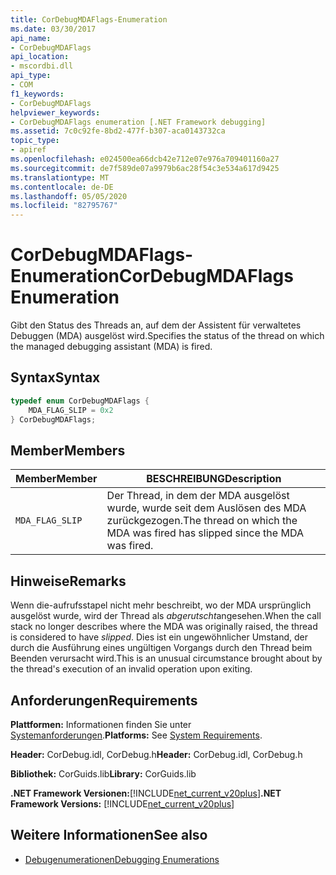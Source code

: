 ```yaml
---
title: CorDebugMDAFlags-Enumeration
ms.date: 03/30/2017
api_name:
- CorDebugMDAFlags
api_location:
- mscordbi.dll
api_type:
- COM
f1_keywords:
- CorDebugMDAFlags
helpviewer_keywords:
- CorDebugMDAFlags enumeration [.NET Framework debugging]
ms.assetid: 7c0c92fe-8bd2-477f-b307-aca0143732ca
topic_type:
- apiref
ms.openlocfilehash: e024500ea66dcb42e712e07e976a709401160a27
ms.sourcegitcommit: de7f589de07a9979b6ac28f54c3e534a617d9425
ms.translationtype: MT
ms.contentlocale: de-DE
ms.lasthandoff: 05/05/2020
ms.locfileid: "82795767"
---
```

# <a name="cordebugmdaflags-enumeration"></a><span data-ttu-id="9d057-102">CorDebugMDAFlags-Enumeration</span><span class="sxs-lookup"><span data-stu-id="9d057-102">CorDebugMDAFlags Enumeration</span></span>
<span data-ttu-id="9d057-103">Gibt den Status des Threads an, auf dem der Assistent für verwaltetes Debuggen (MDA) ausgelöst wird.</span><span class="sxs-lookup"><span data-stu-id="9d057-103">Specifies the status of the thread on which the managed debugging assistant (MDA) is fired.</span></span>  
  
## <a name="syntax"></a><span data-ttu-id="9d057-104">Syntax</span><span class="sxs-lookup"><span data-stu-id="9d057-104">Syntax</span></span>  
  
```cpp  
typedef enum CorDebugMDAFlags {  
    MDA_FLAG_SLIP = 0x2  
} CorDebugMDAFlags;  
```  
  
## <a name="members"></a><span data-ttu-id="9d057-105">Member</span><span class="sxs-lookup"><span data-stu-id="9d057-105">Members</span></span>  
  
|<span data-ttu-id="9d057-106">Member</span><span class="sxs-lookup"><span data-stu-id="9d057-106">Member</span></span>|<span data-ttu-id="9d057-107">BESCHREIBUNG</span><span class="sxs-lookup"><span data-stu-id="9d057-107">Description</span></span>|  
|------------|-----------------|  
|`MDA_FLAG_SLIP`|<span data-ttu-id="9d057-108">Der Thread, in dem der MDA ausgelöst wurde, wurde seit dem Auslösen des MDA zurückgezogen.</span><span class="sxs-lookup"><span data-stu-id="9d057-108">The thread on which the MDA was fired has slipped since the MDA was fired.</span></span>|  
  
## <a name="remarks"></a><span data-ttu-id="9d057-109">Hinweise</span><span class="sxs-lookup"><span data-stu-id="9d057-109">Remarks</span></span>  
 <span data-ttu-id="9d057-110">Wenn die-aufrufsstapel nicht mehr beschreibt, wo der MDA ursprünglich ausgelöst wurde, wird der Thread als *abgerutscht*angesehen.</span><span class="sxs-lookup"><span data-stu-id="9d057-110">When the call stack no longer describes where the MDA was originally raised, the thread is considered to have *slipped*.</span></span> <span data-ttu-id="9d057-111">Dies ist ein ungewöhnlicher Umstand, der durch die Ausführung eines ungültigen Vorgangs durch den Thread beim Beenden verursacht wird.</span><span class="sxs-lookup"><span data-stu-id="9d057-111">This is an unusual circumstance brought about by the thread's execution of an invalid operation upon exiting.</span></span>  
  
## <a name="requirements"></a><span data-ttu-id="9d057-112">Anforderungen</span><span class="sxs-lookup"><span data-stu-id="9d057-112">Requirements</span></span>  
 <span data-ttu-id="9d057-113">**Plattformen:** Informationen finden Sie unter [Systemanforderungen](../../get-started/system-requirements.md).</span><span class="sxs-lookup"><span data-stu-id="9d057-113">**Platforms:** See [System Requirements](../../get-started/system-requirements.md).</span></span>  
  
 <span data-ttu-id="9d057-114">**Header:** CorDebug.idl, CorDebug.h</span><span class="sxs-lookup"><span data-stu-id="9d057-114">**Header:** CorDebug.idl, CorDebug.h</span></span>  
  
 <span data-ttu-id="9d057-115">**Bibliothek:** CorGuids.lib</span><span class="sxs-lookup"><span data-stu-id="9d057-115">**Library:** CorGuids.lib</span></span>  
  
 <span data-ttu-id="9d057-116">**.NET Framework Versionen:**[!INCLUDE[net_current_v20plus](../../../../includes/net-current-v20plus-md.md)]</span><span class="sxs-lookup"><span data-stu-id="9d057-116">**.NET Framework Versions:** [!INCLUDE[net_current_v20plus](../../../../includes/net-current-v20plus-md.md)]</span></span>  
  
## <a name="see-also"></a><span data-ttu-id="9d057-117">Weitere Informationen</span><span class="sxs-lookup"><span data-stu-id="9d057-117">See also</span></span>

- [<span data-ttu-id="9d057-118">Debugenumerationen</span><span class="sxs-lookup"><span data-stu-id="9d057-118">Debugging Enumerations</span></span>](debugging-enumerations.md)
